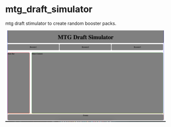 # mtg_draft_simulator
mtg draft stimulator to create random booster packs.

![picture of wire frame](wireframe.png)
